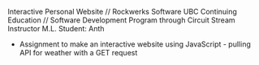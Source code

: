 Interactive Personal Website // Rockwerks Software
UBC Continuing Education // Software Development Program through Circuit Stream
Instructor M.L. 
Student: Anth
- Assignment to make an interactive website using JavaScript - pulling API for weather with a GET request
